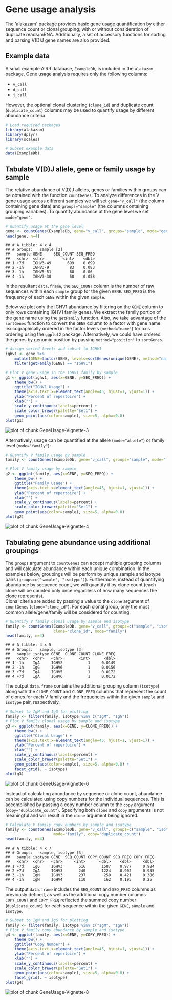# Gene usage analysis

The 'alakazam' package provides basic gene usage quantification by either sequence count 
or clonal grouping; with or without consideration of duplicate reads/mRNA. Additionally, 
a set of accessory functions for sorting and parsing V(D)J gene names 
are also provided.

## Example data

A small example AIRR database, `ExampleDb`, is included in the `alakazam` package. 
Gene usage analysis requires only the following columns:

* `v_call`
* `d_call`
* `j_call`

However, the optional clonal clustering (`clone_id`) and duplicate count (`duplicate_count`) 
columns may be used to quantify usage by different abundance criteria.


```r
# Load required packages
library(alakazam)
library(dplyr)
library(scales)

# Subset example data
data(ExampleDb)
```

## Tabulate V(D)J allele, gene or family usage by sample

The relative abundance of V(D)J alleles, genes or families within groups can be obtained 
with the function `countGenes`. To analyze differences in the V gene usage across 
different samples we will set `gene="v_call"` (the column containing gene data) and 
`groups="sample"` (the columns containing grouping variables). To quantify abundance at
the gene level we set `mode="gene"`:


```r
# Quantify usage at the gene level
gene <- countGenes(ExampleDb, gene="v_call", groups="sample", mode="gene")
head(gene, n=4)
```

```
## # A tibble: 4 x 4
## # Groups:   sample [2]
##   sample GENE     SEQ_COUNT SEQ_FREQ
##   <chr>  <chr>        <int>    <dbl>
## 1 +7d    IGHV3-49       699    0.699
## 2 -1h    IGHV3-9         83    0.083
## 3 -1h    IGHV5-51        60    0.06 
## 4 -1h    IGHV3-30        58    0.058
```

In the resultant `data.frame`, the `SEQ_COUNT` column is the number of raw sequences within each `sample` 
group for the given `GENE`. `SEQ_FREQ` is the frequency of each `GENE` within the given `sample`.

Below we plot only the IGHV1 abundance by filtering on the `GENE` column to only rows 
containing IGHV1 family genes. We extract the family portion of the gene name using the 
`getFamily` function. Also, we take advantage of the `sortGenes` function to convert the 
`GENE` column to a factor with gene name lexicographically ordered in the factor levels 
(`method="name"`) for axis ordering using the `ggplot2` package. Alternatively, we could have 
ordered the genes by genomic position by passing `method="position"` to `sortGenes`.


```r
# Assign sorted levels and subset to IGHV1
ighv1 <- gene %>%
    mutate(GENE=factor(GENE, levels=sortGenes(unique(GENE), method="name"))) %>%
    filter(getFamily(GENE) == "IGHV1")

# Plot V gene usage in the IGHV1 family by sample
g1 <- ggplot(ighv1, aes(x=GENE, y=SEQ_FREQ)) +
    theme_bw() +
    ggtitle("IGHV1 Usage") +
    theme(axis.text.x=element_text(angle=45, hjust=1, vjust=1)) +
    ylab("Percent of repertoire") +
    xlab("") +
    scale_y_continuous(labels=percent) +
    scale_color_brewer(palette="Set1") +
    geom_point(aes(color=sample), size=5, alpha=0.8)
plot(g1)
```

![plot of chunk GeneUsage-Vignette-3](figure/GeneUsage-Vignette-3-1.png)

Alternatively, usage can be quantified at the allele (`mode="allele"`) or 
family level (`mode="family"`):


```r
# Quantify V family usage by sample
family <- countGenes(ExampleDb, gene="v_call", groups="sample", mode="family")

# Plot V family usage by sample
g2 <- ggplot(family, aes(x=GENE, y=SEQ_FREQ)) +
    theme_bw() +
    ggtitle("Family Usage") +
    theme(axis.text.x=element_text(angle=45, hjust=1, vjust=1)) +
    ylab("Percent of repertoire") +
    xlab("") +
    scale_y_continuous(labels=percent) +
    scale_color_brewer(palette="Set1") +
    geom_point(aes(color=sample), size=5, alpha=0.8)
plot(g2)
```

![plot of chunk GeneUsage-Vignette-4](figure/GeneUsage-Vignette-4-1.png)


## Tabulating gene abundance using additional groupings

The `groups` argument to `countGenes` can accept multiple grouping columns and
will calculate abundance within each unique combination. In the examples below,
groupings will be perform by unique sample and isotype pairs 
(`groups=c("sample", "isotype")`). Furthermore, instead of quantifying abundance
by sequence count, we will quantify it by clone count (each clone will
be counted only once regardless of how many sequences the clone represents).  
Clonal citeria are added by passing a value to the `clone` argument of `countGenes`
(`clone="clone_id"`). For each clonal group, only the most common allele/gene/family will
be considered for counting.


```r
# Quantify V family clonal usage by sample and isotype
family <- countGenes(ExampleDb, gene="v_call", groups=c("sample", "isotype"), 
                     clone="clone_id", mode="family")
head(family, n=4)
```

```
## # A tibble: 4 x 5
## # Groups:   sample, isotype [3]
##   sample isotype GENE  CLONE_COUNT CLONE_FREQ
##   <chr>  <chr>   <chr>       <int>      <dbl>
## 1 -1h    IgA     IGHV2           1     0.0149
## 2 -1h    IgG     IGHV6           1     0.0156
## 3 +7d    IgA     IGHV5           1     0.0172
## 4 +7d    IgA     IGHV6           1     0.0172
```

The output `data.frame` contains the additional grouping column (`isotype`) along with the 
`CLONE_COUNT` and `CLONE_FREQ` columns that represent the count of clones for each V family 
and the frequencies within the given `sample` and `isotype` pair, respectively.


```r
# Subset to IgM and IgG for plotting
family <- filter(family, isotype %in% c("IgM", "IgG"))
# Plot V family clonal usage by sample and isotype
g3 <- ggplot(family, aes(x=GENE, y=CLONE_FREQ)) +
    theme_bw() +
    ggtitle("Clonal Usage") +
    theme(axis.text.x=element_text(angle=45, hjust=1, vjust=1)) +
    ylab("Percent of repertoire") +
    xlab("") +
    scale_y_continuous(labels=percent) +
    scale_color_brewer(palette="Set1") +
    geom_point(aes(color=sample), size=5, alpha=0.8) +
    facet_grid(. ~ isotype)
plot(g3)
```

![plot of chunk GeneUsage-Vignette-6](figure/GeneUsage-Vignette-6-1.png)

Instead of calculating abundance by sequence or clone count, abundance can be calculated
using copy numbers for the individual sequences.  This is accomplished by passing
a copy number column to the `copy` argument (`copy="duplicate_count"`). Specifying both
`clone` and `copy` arguments is not meaningful and will result in the `clone` argument
being ignored.


```r
# Calculate V family copy numbers by sample and isotype
family <- countGenes(ExampleDb, gene="v_call", groups=c("sample", "isotype"), 
                     mode="family", copy="duplicate_count")
head(family, n=4)
```

```
## # A tibble: 4 x 7
## # Groups:   sample, isotype [3]
##   sample isotype GENE  SEQ_COUNT COPY_COUNT SEQ_FREQ COPY_FREQ
##   <chr>  <chr>   <chr>     <int>      <dbl>    <dbl>     <dbl>
## 1 +7d    IgG     IGHV3       516       1587    0.977     0.984
## 2 +7d    IgA     IGHV3       240       1224    0.902     0.935
## 3 -1h    IgM     IGHV3       237        250    0.421     0.386
## 4 -1h    IgM     IGHV4       110        162    0.195     0.25
```

The output `data.frame` includes the `SEQ_COUNT` and `SEQ_FREQ` columns as previously defined, 
as well as the additional copy number columns `COPY_COUNT` and `COPY_FREQ` reflected the summed 
copy number (`duplicate_count`) for each sequence within the given `GENE`, `sample` and `isotype`.


```r
# Subset to IgM and IgG for plotting
family <- filter(family, isotype %in% c("IgM", "IgG"))
# Plot V family copy abundance by sample and isotype
g4 <- ggplot(family, aes(x=GENE, y=COPY_FREQ)) +
    theme_bw() +
    ggtitle("Copy Number") +
    theme(axis.text.x=element_text(angle=45, hjust=1, vjust=1)) +
    ylab("Percent of repertoire") +
    xlab("") +
    scale_y_continuous(labels=percent) +
    scale_color_brewer(palette="Set1") +
    geom_point(aes(color=sample), size=5, alpha=0.8) +
    facet_grid(. ~ isotype)
plot(g4)
```

![plot of chunk GeneUsage-Vignette-8](figure/GeneUsage-Vignette-8-1.png)
